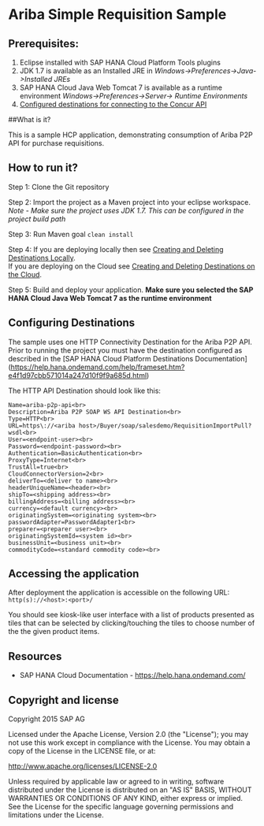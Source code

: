 # Ariba Simple Requisition Sample

Prerequisites:
--------------

1.    Eclipse installed with SAP HANA Cloud Platform Tools plugins
2.    JDK 1.7 is available as an Installed JRE in *Windows->Preferences->Java->Installed JREs*
3.    SAP HANA Cloud Java Web Tomcat 7 is available as a runtime environment *Windows->Preferences->Server-> Runtime Environments*
4.    [Configured destinations for connecting to the Concur API](#configuring-destinations)

##What is it?

This is a sample HCP application, demonstrating consumption of Ariba P2P API for purchase requisitions.

## How to run it?

Step 1: Clone the Git repository

Step 2: Import the project as a Maven project into your eclipse workspace. 
*Note - Make sure the project uses JDK 1.7. This can be configured in the project build path*

Step 3: Run Maven goal `clean install` 

Step 4: If you are deploying locally then see [Creating and Deleting Destinations Locally](https://help.hana.ondemand.com/help/frameset.htm?7fa92ffa007346f58491999361928303.html).<br>
If you are deploying on the Cloud see [Creating and Deleting Destinations on the Cloud](https://help.hana.ondemand.com/help/frameset.htm?94dddf7d9e56401ba1719b7e836d8ee9.html).

Step 5: Build and deploy your application. **Make sure you selected the SAP HANA Cloud Java Web Tomcat 7 as the runtime environment**


## <a name="configuring-destinations"></a> Configuring Destinations
The sample uses one HTTP Connectivity Destination for the Ariba P2P API.
Prior to running the project you must have the destination configured as described in the [SAP HANA Cloud Platform Destinations Documentation] (https://help.hana.ondemand.com/help/frameset.htm?e4f1d97cbb571014a247d10f9f9a685d.html)

The HTTP API Destination should look like this:


	Name=ariba-p2p-api<br>
	Description=Ariba P2P SOAP WS API Destination<br>
	Type=HTTP<br>
	URL=https\://<ariba host>/Buyer/soap/salesdemo/RequisitionImportPull?wsdl<br>
	User=<endpoint-user><br>
	Password=<endpoint-password><br>
	Authentication=BasicAuthentication<br>
	ProxyType=Internet<br>
	TrustAll=true<br>
	CloudConnectorVersion=2<br>
	deliverTo=<deliver to name><br>
	headerUniqueName=<header><br>
	shipTo=<shipping address><br>
	billingAddress=<billing address><br>
	currency=<default currency><br>
	originatingSystem=<originating system><br>
	passwordAdapter=PasswordAdapter1<br>
	preparer=<preparer user><br>
	originatingSystemId=<system id><br>
	businessUnit=<business unit><br>
	commodityCode=<standard commodity code><br>


## Accessing the application
After deployment the application is accessible on the following URL:
`http(s)://<host>:<port>/`

You should see kiosk-like user interface with a list of products presented as tiles that can be selected by clicking/touching the tiles to choose number of the the given product items.

## Resources

* SAP HANA Cloud Documentation - https://help.hana.ondemand.com/

## Copyright and license

Copyright 2015 SAP AG

Licensed under the Apache License, Version 2.0 (the "License"); you may not use this work except in compliance with the License. You may obtain a copy of the License in the LICENSE file, or at:

http://www.apache.org/licenses/LICENSE-2.0

Unless required by applicable law or agreed to in writing, software distributed under the License is distributed on an "AS IS" BASIS, WITHOUT WARRANTIES OR CONDITIONS OF ANY KIND, either express or implied. See the License for the specific language governing permissions and limitations under the License.
